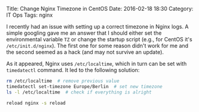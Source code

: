 Title: Change Nginx Timezone in CentOS
Date: 2016-02-18 18:30
Category: IT Ops
Tags: nginx

I recently had an issue with setting up a correct timezone in Nginx logs. A simple googling gave
me an answer that I should either set the environmental variable `TZ` or change the startup script
(e.g., for CentOS it's `/etc/init.d/nginx`). The first one for some reason didn't work for me and the second
seemed as a hack (and may not survive an update).

As it appeared, Nginx uses `/etc/localtime`, which in turn can be set with `timedatectl` command.
It led to the following solution:

```sh
rm /etc/localtime  # remove previous value
timedatectl set-timezone Europe/Berlin  # set new timezone
ls -l /etc/localtime  # check if everything is alright

reload nginx -s reload
```